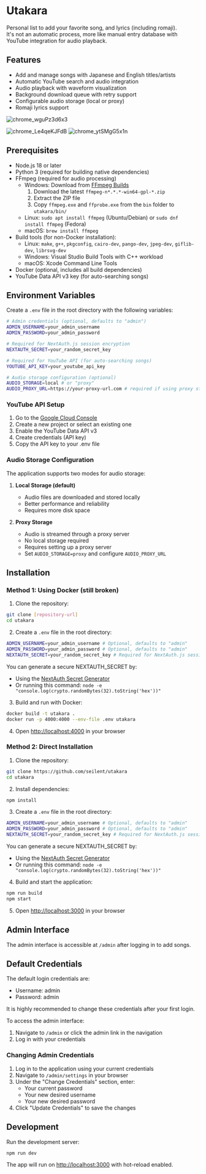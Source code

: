 # Utakara

Personal list to add your favorite song, and lyrics (including romaji).  
It's not an automatic process, more like manual entry database with YouTube integration for audio playback.

## Features

- Add and manage songs with Japanese and English titles/artists
- Automatic YouTube search and audio integration
- Audio playback with waveform visualization
- Background download queue with retry support
- Configurable audio storage (local or proxy)
- Romaji lyrics support

![chrome_wguPz3d6x3](https://github.com/user-attachments/assets/17744d1c-83b3-4850-af86-793ce1c543e0)


![chrome_Le4qeKJFdB](https://github.com/user-attachments/assets/2d05169c-6ea5-480c-aa58-651032c34624) ![chrome_ytSMgG5x1n](https://github.com/user-attachments/assets/7011a4c0-5735-4a6d-b541-9307117289be)



## Prerequisites

- Node.js 18 or later
- Python 3 (required for building native dependencies)
- FFmpeg (required for audio processing)
  - Windows: Download from [FFmpeg Builds](https://github.com/BtbN/FFmpeg-Builds/releases)
    1. Download the latest `ffmpeg-n*.*.*-win64-gpl-*.zip`
    2. Extract the ZIP file
    3. Copy `ffmpeg.exe` and `ffprobe.exe` from the `bin` folder to `utakara/bin/`
  - Linux: `sudo apt install ffmpeg` (Ubuntu/Debian) or `sudo dnf install ffmpeg` (Fedora)
  - macOS: `brew install ffmpeg`
- Build tools (for non-Docker installation):
  - Linux: `make`, `g++`, `pkgconfig`, `cairo-dev`, `pango-dev`, `jpeg-dev`, `giflib-dev`, `librsvg-dev`
  - Windows: Visual Studio Build Tools with C++ workload
  - macOS: Xcode Command Line Tools
- Docker (optional, includes all build dependencies)
- YouTube Data API v3 key (for auto-searching songs)

## Environment Variables

Create a `.env` file in the root directory with the following variables:

```bash
# Admin credentials (optional, defaults to "admin")
ADMIN_USERNAME=your_admin_username
ADMIN_PASSWORD=your_admin_password

# Required for NextAuth.js session encryption
NEXTAUTH_SECRET=your_random_secret_key

# Required for YouTube API (for auto-searching songs)
YOUTUBE_API_KEY=your_youtube_api_key

# Audio storage configuration (optional)
AUDIO_STORAGE=local # or "proxy"
AUDIO_PROXY_URL=https://your-proxy-url.com # required if using proxy storage
```

### YouTube API Setup

1. Go to the [Google Cloud Console](https://console.cloud.google.com/)
2. Create a new project or select an existing one
3. Enable the YouTube Data API v3
4. Create credentials (API key)
5. Copy the API key to your .env file

### Audio Storage Configuration

The application supports two modes for audio storage:

1. **Local Storage (default)**
   - Audio files are downloaded and stored locally
   - Better performance and reliability
   - Requires more disk space

2. **Proxy Storage**
   - Audio is streamed through a proxy server
   - No local storage required
   - Requires setting up a proxy server
   - Set `AUDIO_STORAGE=proxy` and configure `AUDIO_PROXY_URL`

## Installation

### Method 1: Using Docker (still broken)

1. Clone the repository:
```bash
git clone [repository-url]
cd utakara
```

2. Create a `.env` file in the root directory:
```bash
ADMIN_USERNAME=your_admin_username # Optional, defaults to "admin"
ADMIN_PASSWORD=your_admin_password # Optional, defaults to "admin"
NEXTAUTH_SECRET=your_random_secret_key # Required for NextAuth.js session encryption
```
You can generate a secure NEXTAUTH_SECRET by:
- Using the [NextAuth Secret Generator](https://generate-secret.vercel.app/32)
- Or running this command: `node -e "console.log(crypto.randomBytes(32).toString('hex'))"`

3. Build and run with Docker:
```bash
docker build -t utakara .
docker run -p 4000:4000 --env-file .env utakara
```

4. Open [http://localhost:4000](http://localhost:4000) in your browser

### Method 2: Direct Installation

1. Clone the repository:
```bash
git clone https://github.com/seilent/utakara
cd utakara
```

2. Install dependencies:
```bash
npm install
```

3. Create a `.env` file in the root directory:
```bash
ADMIN_USERNAME=your_admin_username # Optional, defaults to "admin"
ADMIN_PASSWORD=your_admin_password # Optional, defaults to "admin"
NEXTAUTH_SECRET=your_random_secret_key # Required for NextAuth.js session encryption
```
You can generate a secure NEXTAUTH_SECRET by:
- Using the [NextAuth Secret Generator](https://auth-secret-gen.vercel.app/)
- Or running this command: `node -e "console.log(crypto.randomBytes(32).toString('hex'))"`

4. Build and start the application:
```bash
npm run build
npm start
```

5. Open [http://localhost:3000](http://localhost:3000) in your browser


## Admin Interface

The admin interface is accessible at `/admin` after logging in to add songs. 

## Default Credentials
The default login credentials are:
- Username: admin
- Password: admin

It is highly recommended to change these credentials after your first login.

To access the admin interface:
1. Navigate to `/admin` or click the admin link in the navigation
2. Log in with your credentials

### Changing Admin Credentials
1. Log in to the application using your current credentials
2. Navigate to `/admin/settings` in your browser
3. Under the "Change Credentials" section, enter:
   - Your current password
   - Your new desired username
   - Your new desired password
4. Click "Update Credentials" to save the changes

## Development

Run the development server:

```bash
npm run dev
```

The app will run on [http://localhost:3000](http://localhost:3000) with hot-reload enabled.
